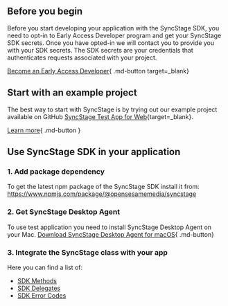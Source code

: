 ## Before you begin

Before you start developing your application with the SyncStage SDK, you need to opt-in to Early Access Developer program and get your SyncStage SDK secrets. Once you have opted-in we will contact you to provide you with your SDK secrets.
The SDK secrets are your credentials that authenticates requests associated with your project.

[Become an Early Access Developer](https://sync-stage.com/){ .md-button target=_blank}

## Start with an example project

The best way to start with SyncStage is by trying out our example project available on GitHub [SyncStage Test App for Web](https://github.com/opensesamemedia/syncstage-sdk-npm-package-tester){target=_blank}.

[Learn more](test-app.md){ .md-button }

## Use SyncStage SDK in your application

### 1. Add package dependency

To get the latest npm package of the SyncStage SDK install it from: <https://www.npmjs.com/package/@opensesamemedia/syncstage>

### 2. Get SyncStage Desktop Agent

To use test application you need to install SyncStage Desktop Agent on your Mac.
[Download SyncStage Desktop Agent for macOS](https://syncstage.s3.amazonaws.com/Agent/SyncStageAgent_1.0.0.dmg){ .md-button}

### 3. Integrate the SyncStage class with your app

Here you can find a list of:

* [SDK Methods](sdk-methods.md)
* [SDK Delegates](sdk-delegates.md)
* [SDK Error Codes](sdk-error-codes.md)
